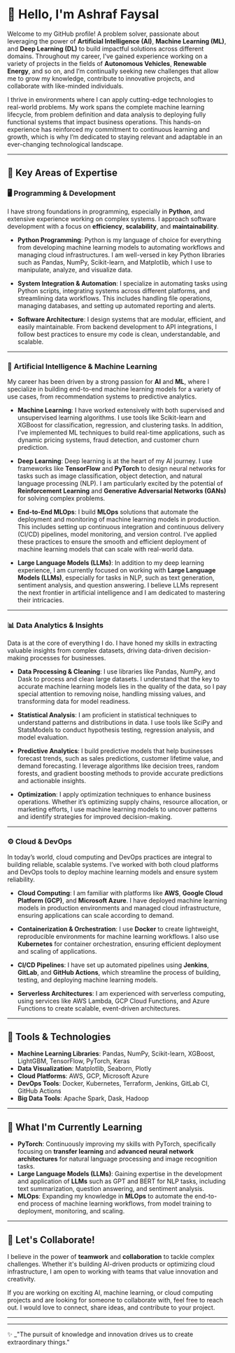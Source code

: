 # 👋 Hello, I'm Ashraf Faysal

Welcome to my GitHub profile! A problem solver, passionate about leveraging the power of **Artificial Intelligence (AI)**, **Machine Learning (ML)**, and **Deep Learning (DL)** to build impactful solutions across different domains. Throughout my career, I’ve gained experience working on a variety of projects in the fields of **Autonomous Vehicles**, **Renewable Energy**, and so on,  and I’m continually seeking new challenges that allow me to grow my knowledge, contribute to innovative projects, and collaborate with like-minded individuals.

I thrive in environments where I can apply cutting-edge technologies to real-world problems. My work spans the complete machine learning lifecycle, from problem definition and data analysis to deploying fully functional systems that impact business operations. This hands-on experience has reinforced my commitment to continuous learning and growth, which is why I’m dedicated to staying relevant and adaptable in an ever-changing technological landscape.

---

## 🌟 Key Areas of Expertise

### 🖥️ **Programming & Development**  
I have strong foundations in programming, especially in **Python**, and extensive experience working on complex systems. I approach software development with a focus on **efficiency**, **scalability**, and **maintainability**.

- **Python Programming**: Python is my language of choice for everything from developing machine learning models to automating workflows and managing cloud infrastructures. I am well-versed in key Python libraries such as Pandas, NumPy, Scikit-learn, and Matplotlib, which I use to manipulate, analyze, and visualize data.

- **System Integration & Automation**: I specialize in automating tasks using Python scripts, integrating systems across different platforms, and streamlining data workflows. This includes handling file operations, managing databases, and setting up automated reporting and alerts.

- **Software Architecture**: I design systems that are modular, efficient, and easily maintainable. From backend development to API integrations, I follow best practices to ensure my code is clean, understandable, and scalable.

---

### 🤖 **Artificial Intelligence & Machine Learning**  
My career has been driven by a strong passion for **AI** and **ML**, where I specialize in building end-to-end machine learning models for a variety of use cases, from recommendation systems to predictive analytics.

- **Machine Learning**: I have worked extensively with both supervised and unsupervised learning algorithms. I use tools like Scikit-learn and XGBoost for classification, regression, and clustering tasks. In addition, I’ve implemented ML techniques to build real-time applications, such as dynamic pricing systems, fraud detection, and customer churn prediction.

- **Deep Learning**: Deep learning is at the heart of my AI journey. I use frameworks like **TensorFlow** and **PyTorch** to design neural networks for tasks such as image classification, object detection, and natural language processing (NLP). I am particularly excited by the potential of **Reinforcement Learning** and **Generative Adversarial Networks (GANs)** for solving complex problems.

- **End-to-End MLOps**: I build **MLOps** solutions that automate the deployment and monitoring of machine learning models in production. This includes setting up continuous integration and continuous delivery (CI/CD) pipelines, model monitoring, and version control. I’ve applied these practices to ensure the smooth and efficient deployment of machine learning models that can scale with real-world data.

- **Large Language Models (LLMs)**: In addition to my deep learning experience, I am currently focused on working with **Large Language Models (LLMs)**, especially for tasks in NLP, such as text generation, sentiment analysis, and question answering. I believe LLMs represent the next frontier in artificial intelligence and I am dedicated to mastering their intricacies.

---

### 📊 **Data Analytics & Insights**  
Data is at the core of everything I do. I have honed my skills in extracting valuable insights from complex datasets, driving data-driven decision-making processes for businesses.

- **Data Processing & Cleaning**: I use libraries like Pandas, NumPy, and Dask to process and clean large datasets. I understand that the key to accurate machine learning models lies in the quality of the data, so I pay special attention to removing noise, handling missing values, and transforming data for model readiness.

- **Statistical Analysis**: I am proficient in statistical techniques to understand patterns and distributions in data. I use tools like SciPy and StatsModels to conduct hypothesis testing, regression analysis, and model evaluation.

- **Predictive Analytics**: I build predictive models that help businesses forecast trends, such as sales predictions, customer lifetime value, and demand forecasting. I leverage algorithms like decision trees, random forests, and gradient boosting methods to provide accurate predictions and actionable insights.

- **Optimization**: I apply optimization techniques to enhance business operations. Whether it’s optimizing supply chains, resource allocation, or marketing efforts, I use machine learning models to uncover patterns and identify strategies for improved decision-making.

---

### ⚙️ **Cloud & DevOps**  
In today’s world, cloud computing and DevOps practices are integral to building reliable, scalable systems. I’ve worked with both cloud platforms and DevOps tools to deploy machine learning models and ensure system reliability.

- **Cloud Computing**: I am familiar with platforms like **AWS**, **Google Cloud Platform (GCP)**, and **Microsoft Azure**. I have deployed machine learning models in production environments and managed cloud infrastructure, ensuring applications can scale according to demand.

- **Containerization & Orchestration**: I use **Docker** to create lightweight, reproducible environments for machine learning workflows. I also use **Kubernetes** for container orchestration, ensuring efficient deployment and scaling of applications.

- **CI/CD Pipelines**: I have set up automated pipelines using **Jenkins**, **GitLab**, and **GitHub Actions**, which streamline the process of building, testing, and deploying machine learning models.

- **Serverless Architectures**: I am experienced with serverless computing, using services like AWS Lambda, GCP Cloud Functions, and Azure Functions to create scalable, event-driven architectures.

---

## 🔧 Tools & Technologies

- **Machine Learning Libraries**: Pandas, NumPy, Scikit-learn, XGBoost, LightGBM, TensorFlow, PyTorch, Keras  
- **Data Visualization**: Matplotlib, Seaborn, Plotly  
- **Cloud Platforms**: AWS, GCP, Microsoft Azure  
- **DevOps Tools**: Docker, Kubernetes, Terraform, Jenkins, GitLab CI, GitHub Actions  
- **Big Data Tools**: Apache Spark, Dask, Hadoop

---

## 🌱 What I'm Currently Learning

- **PyTorch**: Continuously improving my skills with PyTorch, specifically focusing on **transfer learning** and **advanced neural network architectures** for natural language processing and image recognition tasks.
- **Large Language Models (LLMs)**: Gaining expertise in the development and application of **LLMs** such as GPT and BERT for NLP tasks, including text summarization, question answering, and sentiment analysis.
- **MLOps**: Expanding my knowledge in **MLOps** to automate the end-to-end process of machine learning workflows, from model training to deployment, monitoring, and scaling.

---

## 🤝 Let's Collaborate!

I believe in the power of **teamwork** and **collaboration** to tackle complex challenges. Whether it's building AI-driven products or optimizing cloud infrastructure, I am open to working with teams that value innovation and creativity.

If you are working on exciting AI, machine learning, or cloud computing projects and are looking for someone to collaborate with, feel free to reach out. I would love to connect, share ideas, and contribute to your project.

---


---

✨ _"The pursuit of knowledge and innovation drives us to create extraordinary things."

  
